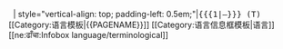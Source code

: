 &nbsp;
| style="vertical-align: top; padding-left: 0.5em;"|<tt>{{{1|—}}}&nbsp;(T)</tt><noinclude>
[[Category:语言模板|{{PAGENAME}}]]
[[Category:语言信息框模板|语言]]
[[ne:ढाँचा:Infobox language/terminological]]
</noinclude>